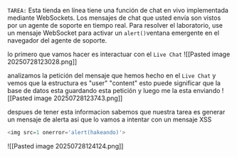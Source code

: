 `TAREA:` Esta tienda en línea tiene una función de chat en vivo implementada mediante WebSockets. Los mensajes de chat que usted envía son vistos por un agente de soporte en tiempo real. Para resolver el laboratorio, use un mensaje WebSocket para activar un `alert()`ventana emergente en el navegador del agente de soporte.

lo primero que vamos hacer es interactuar con el `Live Chat` 
![[Pasted image 20250728123028.png]]

analizamos la petición del mensaje que hemos hecho en el `Live Chat` y vemos que la estructura es "user" "content" esto puede significar que la base de datos esta guardando esta petición y luego me la esta enviando
![[Pasted image 20250728123743.png]]

despues de tener esta informacion sabemos que nuestra tarea es generar un mensaje de alerta asi que lo vamos a intentar con un mensaje XSS

```python
<img src=1 onerror='alert(hakeando)'>
```

![[Pasted image 20250728124124.png]]